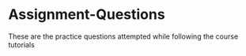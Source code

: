 # Assignment-Questions

These are the practice questions attempted while following the course tutorials
